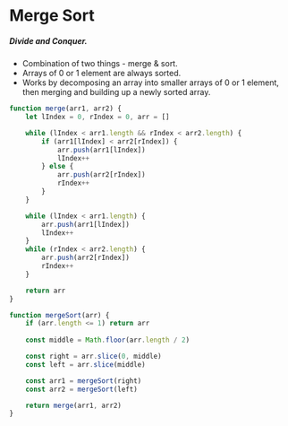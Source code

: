# Merge Sort

##### Divide and Conquer.

- Combination of two things - merge & sort.
- Arrays of 0 or 1 element are always sorted.
- Works by decomposing an array into smaller arrays of 0 or 1 element, then merging and building up a newly sorted array.

```javascript
function merge(arr1, arr2) {
    let lIndex = 0, rIndex = 0, arr = []

    while (lIndex < arr1.length && rIndex < arr2.length) {
        if (arr1[lIndex] < arr2[rIndex]) {
            arr.push(arr1[lIndex])
            lIndex++
        } else {
            arr.push(arr2[rIndex])
            rIndex++
        }
    }

    while (lIndex < arr1.length) {
        arr.push(arr1[lIndex])
        lIndex++
    }
    while (rIndex < arr2.length) {
        arr.push(arr2[rIndex])
        rIndex++
    }

    return arr
}

function mergeSort(arr) {
    if (arr.length <= 1) return arr
    
    const middle = Math.floor(arr.length / 2)

    const right = arr.slice(0, middle)
    const left = arr.slice(middle)

    const arr1 = mergeSort(right)
    const arr2 = mergeSort(left)

    return merge(arr1, arr2)
}
```